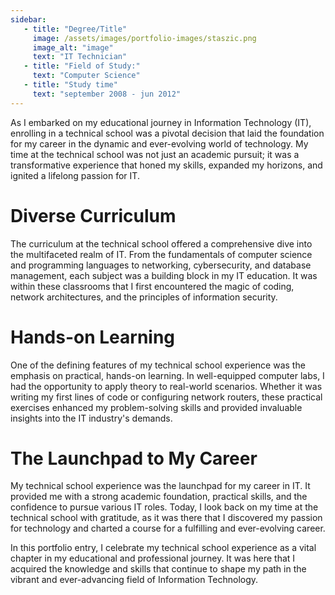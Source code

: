 ```yaml
---
sidebar:
   - title: "Degree/Title"
     image: /assets/images/portfolio-images/staszic.png
     image_alt: "image"
     text: "IT Technician"
   - title: "Field of Study:"
     text: "Computer Science"
   - title: "Study time"
     text: "september 2008 - jun 2012"
---
```


As I embarked on my educational journey in Information Technology (IT), enrolling in a technical school was a pivotal decision that laid the foundation for my career in the dynamic and ever-evolving world of technology. My time at the technical school was not just an academic pursuit; it was a transformative experience that honed my skills, expanded my horizons, and ignited a lifelong passion for IT.

# Diverse Curriculum

The curriculum at the technical school offered a comprehensive dive into the multifaceted realm of IT. From the fundamentals of computer science and programming languages to networking, cybersecurity, and database management, each subject was a building block in my IT education. It was within these classrooms that I first encountered the magic of coding, network architectures, and the principles of information security.

# Hands-on Learning

One of the defining features of my technical school experience was the emphasis on practical, hands-on learning. In well-equipped computer labs, I had the opportunity to apply theory to real-world scenarios. Whether it was writing my first lines of code or configuring network routers, these practical exercises enhanced my problem-solving skills and provided invaluable insights into the IT industry's demands.

# The Launchpad to My Career

My technical school experience was the launchpad for my career in IT. It provided me with a strong academic foundation, practical skills, and the confidence to pursue various IT roles. Today, I look back on my time at the technical school with gratitude, as it was there that I discovered my passion for technology and charted a course for a fulfilling and ever-evolving career.

In this portfolio entry, I celebrate my technical school experience as a vital chapter in my educational and professional journey. It was here that I acquired the knowledge and skills that continue to shape my path in the vibrant and ever-advancing field of Information Technology.